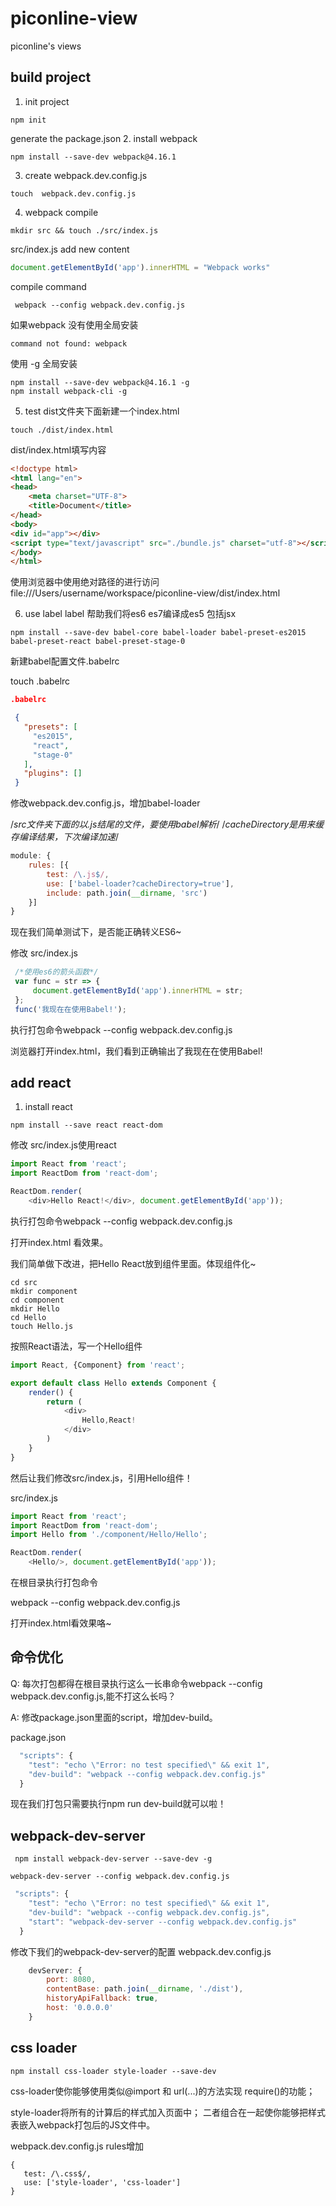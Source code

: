 # piconline-view
piconline's views
## build  project
1. init project
```
npm init
```
generate the package.json
2. install webpack 
```
npm install --save-dev webpack@4.16.1
```
3. create webpack.dev.config.js
``` 
touch  webpack.dev.config.js
```
4. webpack compile
```
mkdir src && touch ./src/index.js
```

src/index.js add new content
```js
document.getElementById('app').innerHTML = "Webpack works"
```
compile command
``` 
 webpack --config webpack.dev.config.js
```
如果webpack 没有使用全局安装
```
command not found: webpack
``` 
使用 -g 全局安装 
```
npm install --save-dev webpack@4.16.1 -g 
npm install webpack-cli -g
```
5. test 
dist文件夹下面新建一个index.html
```
touch ./dist/index.html
```
dist/index.html填写内容
``` html
<!doctype html>
<html lang="en">
<head>
    <meta charset="UTF-8">
    <title>Document</title>
</head>
<body>
<div id="app"></div>
<script type="text/javascript" src="./bundle.js" charset="utf-8"></script>
</body>
</html>
```
使用浏览器中使用绝对路径的进行访问
file:///Users/username/workspace/piconline-view/dist/index.html

6. use label
label 帮助我们将es6 es7编译成es5 包括jsx
```
npm install --save-dev babel-core babel-loader babel-preset-es2015 babel-preset-react babel-preset-stage-0
```
新建babel配置文件.babelrc

touch .babelrc
``` json
.babelrc

 {
   "presets": [
     "es2015",
     "react",
     "stage-0"
   ],
   "plugins": []
 }
 ```

 修改webpack.dev.config.js，增加babel-loader

 /*src文件夹下面的以.js结尾的文件，要使用babel解析*/
 /*cacheDirectory是用来缓存编译结果，下次编译加速*/
 ```js
 module: {
     rules: [{
         test: /\.js$/,
         use: ['babel-loader?cacheDirectory=true'],
         include: path.join(__dirname, 'src')
     }]
 }
 ```

 现在我们简单测试下，是否能正确转义ES6~

修改 src/index.js
```js
 /*使用es6的箭头函数*/
 var func = str => {
     document.getElementById('app').innerHTML = str;
 };
 func('我现在在使用Babel!');
 ```
执行打包命令webpack --config webpack.dev.config.js

浏览器打开index.html，我们看到正确输出了我现在在使用Babel!

## add react
1. install react
```
npm install --save react react-dom
```

修改 src/index.js使用react
``` js
import React from 'react';
import ReactDom from 'react-dom';

ReactDom.render(
    <div>Hello React!</div>, document.getElementById('app'));
```

执行打包命令webpack --config webpack.dev.config.js

打开index.html 看效果。


我们简单做下改进，把Hello React放到组件里面。体现组件化~
```
cd src
mkdir component
cd component
mkdir Hello
cd Hello
touch Hello.js
```
按照React语法，写一个Hello组件
```js
import React, {Component} from 'react';

export default class Hello extends Component {
    render() {
        return (
            <div>
                Hello,React!
            </div>
        )
    }
}
```
然后让我们修改src/index.js，引用Hello组件！

src/index.js
```js
import React from 'react';
import ReactDom from 'react-dom';
import Hello from './component/Hello/Hello';

ReactDom.render(
    <Hello/>, document.getElementById('app'));
```
在根目录执行打包命令

webpack --config webpack.dev.config.js

打开index.html看效果咯~

## 命令优化 
Q: 每次打包都得在根目录执行这么一长串命令webpack --config webpack.dev.config.js,能不打这么长吗？

A: 修改package.json里面的script，增加dev-build。

package.json
```js
  "scripts": {
    "test": "echo \"Error: no test specified\" && exit 1",
    "dev-build": "webpack --config webpack.dev.config.js"
  }
```
现在我们打包只需要执行npm run dev-build就可以啦！

## webpack-dev-server
```
 npm install webpack-dev-server --save-dev -g
```

```
webpack-dev-server --config webpack.dev.config.js
```

``` js
 "scripts": {
    "test": "echo \"Error: no test specified\" && exit 1",
    "dev-build": "webpack --config webpack.dev.config.js",
    "start": "webpack-dev-server --config webpack.dev.config.js"
  }
```


修改下我们的webpack-dev-server的配置
webpack.dev.config.js
```js
    devServer: {
        port: 8080,
        contentBase: path.join(__dirname, './dist'),
        historyApiFallback: true,
        host: '0.0.0.0'
    }
```

## css loader
```
npm install css-loader style-loader --save-dev
```
css-loader使你能够使用类似@import 和 url(...)的方法实现 require()的功能；

style-loader将所有的计算后的样式加入页面中； 二者组合在一起使你能够把样式表嵌入webpack打包后的JS文件中。

webpack.dev.config.js rules增加
```
{
   test: /\.css$/,
   use: ['style-loader', 'css-loader']
}
```